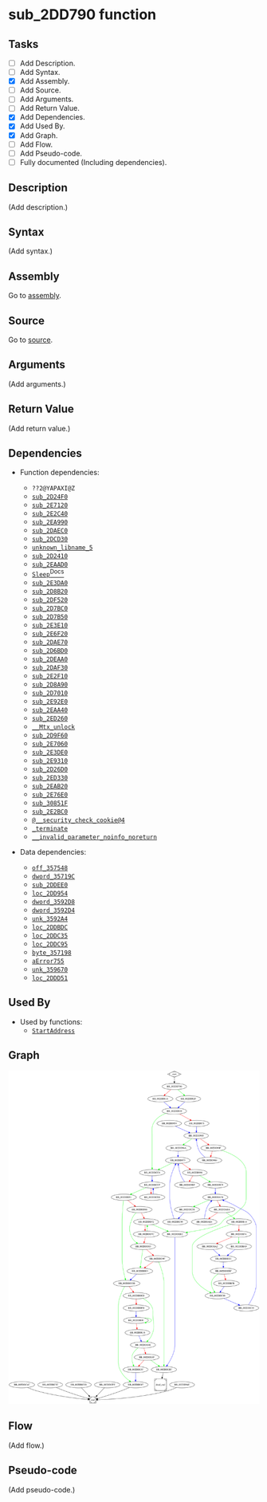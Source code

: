 # sub_2DD790 function

## Tasks

- [ ] Add Description.
- [ ] Add Syntax.
- [X] Add Assembly.
- [ ] Add Source.
- [ ] Add Arguments.
- [ ] Add Return Value.
- [X] Add Dependencies.
- [X] Add Used By.
- [X] Add Graph.
- [ ] Add Flow.
- [ ] Add Pseudo-code.
- [ ] Fully documented (Including dependencies).

## Description

(Add description.)

## Syntax

(Add syntax.)

## Assembly

Go to [assembly](../asm/sub_2DD790.asm).

## Source

Go to [source](../cc/sub_2DD790.cc).

## Arguments

(Add arguments.)

## Return Value

(Add return value.)

## Dependencies

* Function dependencies:
  * `??2@YAPAXI@Z`
  * [`sub_2D24F0`](sub_2D24F0.md)
  * [`sub_2E7120`](sub_2E7120.md)
  * [`sub_2E2C40`](sub_2E2C40.md)
  * [`sub_2EA990`](sub_2EA990.md)
  * [`sub_2DAEC0`](sub_2DAEC0.md)
  * [`sub_2DCD30`](sub_2DCD30.md)
  * [`unknown_libname_5`](unknown_libname_5.md)
  * [`sub_2D2410`](sub_2D2410.md)
  * [`sub_2EAAD0`](sub_2EAAD0.md)
  * [`Sleep`<sup>Docs</sup>](https://docs.microsoft.com/en-us/windows/win32/api/synchapi/nf-synchapi-sleep)
  * [`sub_2E3DA0`](sub_2E3DA0.md)
  * [`sub_2D8B20`](sub_2D8B20.md)
  * [`sub_2DF520`](sub_2DF520.md)
  * [`sub_2D7BC0`](sub_2D7BC0.md)
  * [`sub_2D7B50`](sub_2D7B50.md)
  * [`sub_2E3E10`](sub_2E3E10.md)
  * [`sub_2E6F20`](sub_2E6F20.md)
  * [`sub_2DAE70`](sub_2DAE70.md)
  * [`sub_2D6BD0`](sub_2D6BD0.md)
  * [`sub_2DEAA0`](sub_2DEAA0.md)
  * [`sub_2DAF30`](sub_2DAF30.md)
  * [`sub_2E2F10`](sub_2E2F10.md)
  * [`sub_2D8A90`](sub_2D8A90.md)
  * [`sub_2D7010`](sub_2D7010.md)
  * [`sub_2E92E0`](sub_2E92E0.md)
  * [`sub_2EAA40`](sub_2EAA40.md)
  * [`sub_2ED260`](sub_2ED260.md)
  * [`__Mtx_unlock`](__Mtx_unlock.md)
  * [`sub_2D9F60`](sub_2D9F60.md)
  * [`sub_2E7060`](sub_2E7060.md)
  * [`sub_2E3DE0`](sub_2E3DE0.md)
  * [`sub_2E9310`](sub_2E9310.md)
  * [`sub_2D26D0`](sub_2D26D0.md)
  * [`sub_2ED330`](sub_2ED330.md)
  * [`sub_2EAB20`](sub_2EAB20.md)
  * [`sub_2E76E0`](sub_2E76E0.md)
  * [`sub_30851F`](sub_30851F.md)
  * [`sub_2E2BC0`](sub_2E2BC0.md)
  * [`@__security_check_cookie@4`](@__security_check_cookie@4.md)
  * [`_terminate`](_terminate.md)
  * [`__invalid_parameter_noinfo_noreturn`](__invalid_parameter_noinfo_noreturn.md)


* Data dependencies:
  * [`off_357548`](off_357548.md)
  * [`dword_35719C`](dword_35719C.md)
  * [`sub_2DDEE0`](sub_2DDEE0.md)
  * [`loc_2DD954`](loc_2DD954.md)
  * [`dword_3592D8`](dword_3592D8.md)
  * [`dword_3592D4`](dword_3592D4.md)
  * [`unk_3592A4`](unk_3592A4.md)
  * [`loc_2DDBDC`](loc_2DDBDC.md)
  * [`loc_2DDC35`](loc_2DDC35.md)
  * [`loc_2DDC95`](loc_2DDC95.md)
  * [`byte_357198`](byte_357198.md)
  * [`aError755`](aError755.md)
  * [`unk_359670`](unk_359670.md)
  * [`loc_2DDD51`](loc_2DDD51.md)

## Used By

* Used by functions:
  * [`StartAddress`](StartAddress.md)

## Graph

![sub_2DD790 Graph](../svg/sub_2DD790.svg "sub_2DD790 Graph")

## Flow

(Add flow.)

## Pseudo-code

(Add pseudo-code.)
